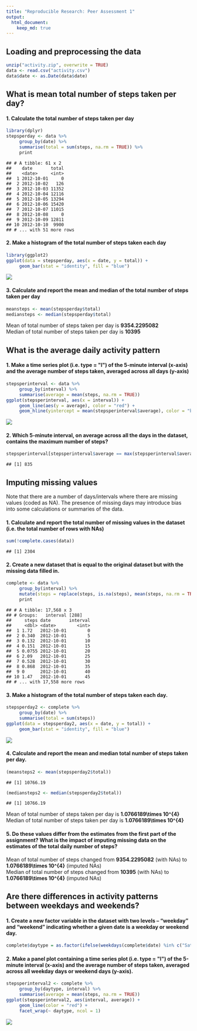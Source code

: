 ```yaml
---
title: "Reproducible Research: Peer Assessment 1"
output: 
  html_document:
    keep_md: true
---
```



## Loading and preprocessing the data

```r
unzip("activity.zip", overwrite = TRUE)
data <- read.csv("activity.csv")
data$date <- as.Date(data$date)
```


## What is mean total number of steps taken per day?
#### 1. Calculate the total number of steps taken per day

```r
library(dplyr)
stepsperday <- data %>% 
     group_by(date) %>% 
     summarise(total = sum(steps, na.rm = TRUE)) %>% 
     print
```

```
## # A tibble: 61 x 2
##    date       total
##    <date>     <int>
##  1 2012-10-01     0
##  2 2012-10-02   126
##  3 2012-10-03 11352
##  4 2012-10-04 12116
##  5 2012-10-05 13294
##  6 2012-10-06 15420
##  7 2012-10-07 11015
##  8 2012-10-08     0
##  9 2012-10-09 12811
## 10 2012-10-10  9900
## # ... with 51 more rows
```

#### 2. Make a histogram of the total number of steps taken each day

```r
library(ggplot2)
ggplot(data = stepsperday, aes(x = date, y = total)) + 
     geom_bar(stat = "identity", fill = "blue")
```

![](PA1_template_files/figure-html/unnamed-chunk-3-1.png)<!-- -->

#### 3. Calculate and report the mean and median of the total number of steps taken per day

```r
meansteps <- mean(stepsperday$total)
mediansteps <- median(stepsperday$total)
```

Mean of total number of steps taken per day is **9354.2295082**  
Median of total number of steps taken per day is **10395**

## What is the average daily activity pattern
#### 1. Make a time series plot (i.e. type = "l") of the 5-minute interval (x-axis) and the average number of steps taken, averaged across all days (y-axis)

```r
stepsperinterval <- data %>%
     group_by(interval) %>%
     summarise(average = mean(steps, na.rm = TRUE))
ggplot(stepsperinterval, aes(x = interval)) + 
     geom_line(aes(y = average), color = "red") +
     geom_hline(yintercept = mean(stepsperinterval$average), color = "blue")
```

![](PA1_template_files/figure-html/unnamed-chunk-5-1.png)<!-- -->

#### 2. Which 5-minute interval, on average across all the days in the dataset, contains the maximum number of steps?

```r
stepsperinterval[stepsperinterval$average == max(stepsperinterval$average), 1][[1]]
```

```
## [1] 835
```

## Imputing missing values
Note that there are a number of days/intervals where there are missing values (coded as NA). The presence of missing days may introduce bias into some calculations or summaries of the data.

#### 1. Calculate and report the total number of missing values in the dataset (i.e. the total number of rows with NAs)

```r
sum(!complete.cases(data))
```

```
## [1] 2304
```

#### 2. Create a new dataset that is equal to the original dataset but with the missing data filled in.

```r
complete <- data %>%
     group_by(interval) %>%
     mutate(steps = replace(steps, is.na(steps), mean(steps, na.rm = TRUE))) %>%
     print
```

```
## # A tibble: 17,568 x 3
## # Groups:   interval [288]
##     steps date       interval
##     <dbl> <date>        <int>
##  1 1.72   2012-10-01        0
##  2 0.340  2012-10-01        5
##  3 0.132  2012-10-01       10
##  4 0.151  2012-10-01       15
##  5 0.0755 2012-10-01       20
##  6 2.09   2012-10-01       25
##  7 0.528  2012-10-01       30
##  8 0.868  2012-10-01       35
##  9 0      2012-10-01       40
## 10 1.47   2012-10-01       45
## # ... with 17,558 more rows
```

#### 3. Make a histogram of the total number of steps taken each day. 

```r
stepsperday2 <- complete %>% 
     group_by(date) %>% 
     summarise(total = sum(steps))
ggplot(data = stepsperday2, aes(x = date, y = total)) + 
     geom_bar(stat = "identity", fill = "blue")
```

![](PA1_template_files/figure-html/unnamed-chunk-9-1.png)<!-- -->

#### 4. Calculate and report the mean and median total number of steps taken per day. 

```r
(meansteps2 <- mean(stepsperday2$total))
```

```
## [1] 10766.19
```

```r
(mediansteps2 <- median(stepsperday2$total))
```

```
## [1] 10766.19
```

Mean of total number of steps taken per day is **1.0766189\times 10^{4}**  
Median of total number of steps taken per day is **1.0766189\times 10^{4}**  


#### 5. Do these values differ from the estimates from the first part of the assignment? What is the impact of imputing missing data on the estimates of the total daily number of steps?
Mean of total number of steps changed from **9354.2295082** (with NAs) to **1.0766189\times 10^{4}** (imputed NAs)  
Median of total number of steps changed from **10395** (with NAs) to **1.0766189\times 10^{4}** (imputed NAs)  

## Are there differences in activity patterns between weekdays and weekends?
#### 1. Create a new factor variable in the dataset with two levels – “weekday” and “weekend” indicating whether a given date is a weekday or weekend day.

```r
complete$daytype = as.factor(ifelse(weekdays(complete$date) %in% c("Saturday", "Sunday"), "Weekend", "Weekday"))
```

#### 2. Make a panel plot containing a time series plot (i.e. type = "l") of the 5-minute interval (x-axis) and the average number of steps taken, averaged across all weekday days or weekend days (y-axis). 

```r
stepsperinterval2 <- complete %>%
     group_by(daytype, interval) %>%
     summarise(average = mean(steps, na.rm = TRUE))
ggplot(stepsperinterval2, aes(interval, average)) + 
     geom_line(color = "red") +
     facet_wrap(~ daytype, ncol = 1)
```

![](PA1_template_files/figure-html/unnamed-chunk-13-1.png)<!-- -->
